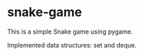 # snake-game

This is a simple Snake game using pygame.

Implemented data structures: set and deque.